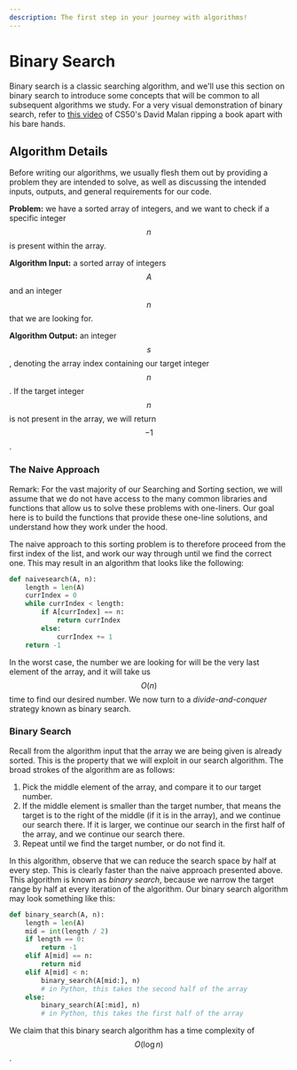 ```yaml
---
description: The first step in your journey with algorithms!
---
```


# Binary Search

Binary search is a classic searching algorithm, and we'll use this section on binary search to introduce some concepts that will be common to all subsequent algorithms we study. For a very visual demonstration of binary search, refer to [this video](https://www.youtube.com/watch?v=DSffdCT5Cx4) of CS50's David Malan ripping a book apart with his bare hands.

## Algorithm Details

Before writing our algorithms, we usually flesh them out by providing a problem they are intended to solve, as well as discussing the intended inputs, outputs, and general requirements for our code.

**Problem:** we have a sorted array of integers, and we want to check if a specific integer $$n$$ is present within the array.

**Algorithm Input:** a sorted array of integers $$A$$ and an integer $$n$$ that we are looking for.

**Algorithm Output:** an integer $$s$$, denoting the array index containing our target integer $$n$$. If the target integer $$n$$ is not present in the array, we will return $$-1$$.

### The Naive Approach

Remark: For the vast majority of our Searching and Sorting section, we will assume that we do not have access to the many common libraries and functions that allow us to solve these problems with one-liners. Our goal here is to build the functions that provide these one-line solutions, and understand how they work under the hood.

The naive approach to this sorting problem is to therefore proceed from the first index of the list, and work our way through until we find the correct one. This may result in an algorithm that looks like the following:

```python
def naivesearch(A, n):
    length = len(A)
    currIndex = 0
    while currIndex < length:
        if A[currIndex] == n:
            return currIndex
        else:
            currIndex += 1
    return -1
```

In the worst case, the number we are looking for will be the very last element of the array, and it will take us $$O(n)$$ time to find our desired number. We now turn to a _divide-and-conquer_ strategy known as binary search.

### Binary Search

Recall from the algorithm input that the array we are being given is already sorted. This is the property that we will exploit in our search algorithm. The broad strokes of the algorithm are as follows:

1. Pick the middle element of the array, and compare it to our target number.
2. If the middle element is smaller than the target number, that means the target is to the right of the middle (if it is in the array), and we continue our search there. If it is larger, we continue our search in the first half of the array, and we continue our search there.
3. Repeat until we find the target number, or do not find it.

In this algorithm, observe that we can reduce the search space by half at every step. This is clearly faster than the naive approach presented above. This algorithm is known as _binary search_, because we narrow the target range by half at every iteration of the algorithm. Our binary search algorithm may look something like this:

```python
def binary_search(A, n):
    length = len(A)
    mid = int(length / 2)
    if length == 0:
        return -1
    elif A[mid] == n:
        return mid
    elif A[mid] < n:
        binary_search(A[mid:], n)
        # in Python, this takes the second half of the array
    else:
        binary_search(A[:mid], n)
        # in Python, this takes the first half of the array
```

We claim that this binary search algorithm has a time complexity of $$O(\log n)$$.&#x20;

